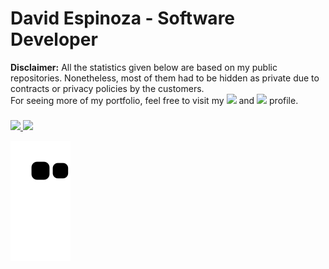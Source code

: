 # David Espinoza - Software Developer
<div id="links">
  <p>
    <strong>Disclaimer:</strong> All the statistics given below are based on my public repositories. Nonetheless, most of them had to be hidden as private due to contracts or privacy policies by the customers. <br />
For seeing more of my portfolio, feel free to visit my <a href="https://davidespinoza.dev" target="_blank"><img src="https://img.shields.io/badge/website-000000?style=for-the-badge&logo=About.me&logoColor=white" target="_blank"></a> and <a href="https://www.linkedin.com/in/despinozap" target="_blank"><img src="https://img.shields.io/badge/LinkedIn-0077B5?style=for-the-badge&logo=linkedin&logoColor=white" target="_blank"></a> profile.
  </p>
</div>

###

<div id="stats">
  <a href="https://github.com/despinozap">
  <img height="180em" src="https://github-readme-stats.vercel.app/api?username=despinozap&show_icons=true&theme=merko&include_all_commits=true&count_private=true"/>
  <img height="180em" src="https://github-readme-stats.vercel.app/api/top-langs/?username=despinozap&layout=compact&langs_count=7&theme=merko"/>
</div>
  
<div id="snake"> 
  
  ![Snake animation](https://github.com/despinozap/despinozap/blob/output/github-contribution-grid-snake.svg)
 
</div>
